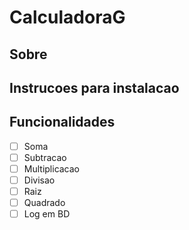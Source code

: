 # CalculadoraG


## Sobre


## Instrucoes para instalacao


## Funcionalidades

- [ ] Soma
- [ ] Subtracao
- [ ] Multiplicacao
- [ ] Divisao
- [ ] Raiz
- [ ] Quadrado
- [ ] Log em BD